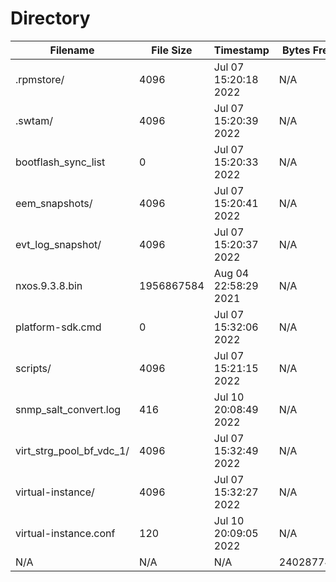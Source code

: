 # Directory
| Filename | File Size | Timestamp | Bytes Free | Bytes Total | Bytes Used | Usage |
| -------- | --------- | --------- | ---------- | ----------- | ---------- | ----- |
| .rpmstore/ | 4096 | Jul 07 15:20:18 2022 | N/A | N/A | N/A | N/A |
| .swtam/ | 4096 | Jul 07 15:20:39 2022 | N/A | N/A | N/A | N/A |
| bootflash_sync_list | 0 | Jul 07 15:20:33 2022 | N/A | N/A | N/A | N/A |
| eem_snapshots/ | 4096 | Jul 07 15:20:41 2022 | N/A | N/A | N/A | N/A |
| evt_log_snapshot/ | 4096 | Jul 07 15:20:37 2022 | N/A | N/A | N/A | N/A |
| nxos.9.3.8.bin | 1956867584 | Aug 04 22:58:29 2021 | N/A | N/A | N/A | N/A |
| platform-sdk.cmd | 0 | Jul 07 15:32:06 2022 | N/A | N/A | N/A | N/A |
| scripts/ | 4096 | Jul 07 15:21:15 2022 | N/A | N/A | N/A | N/A |
| snmp_salt_convert.log | 416 | Jul 10 20:08:49 2022 | N/A | N/A | N/A | N/A |
| virt_strg_pool_bf_vdc_1/ | 4096 | Jul 07 15:32:49 2022 | N/A | N/A | N/A | N/A |
| virtual-instance/ | 4096 | Jul 07 15:32:27 2022 | N/A | N/A | N/A | N/A |
| virtual-instance.conf | 120 | Jul 10 20:09:05 2022 | N/A | N/A | N/A | N/A |
| N/A | N/A | N/A | 240287744 | 4253818880 | 4013531136 | bootflash:// |
